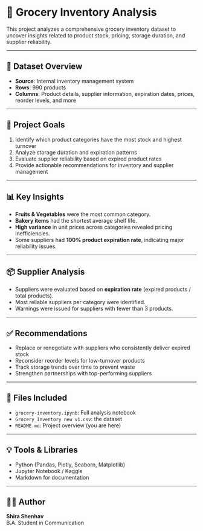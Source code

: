 # 🛒 Grocery Inventory Analysis

This project analyzes a comprehensive grocery inventory dataset to uncover insights related to product stock, pricing, storage duration, and supplier reliability.

---

## 📁 Dataset Overview

- **Source**: Internal inventory management system
- **Rows**: 990 products  
- **Columns**: Product details, supplier information, expiration dates, prices, reorder levels, and more

---

## 🎯 Project Goals

1. Identify which product categories have the most stock and highest turnover
2. Analyze storage duration and expiration patterns
3. Evaluate supplier reliability based on expired product rates
4. Provide actionable recommendations for inventory and supplier management

---

## 📊 Key Insights

- **Fruits & Vegetables** were the most common category.
- **Bakery items** had the shortest average shelf life.
- **High variance** in unit prices across categories revealed pricing inefficiencies.
- Some suppliers had **100% product expiration rate**, indicating major reliability issues.

---

## 📦 Supplier Analysis

- Suppliers were evaluated based on **expiration rate** (expired products / total products).
- Most reliable suppliers per category were identified.
- Warnings were issued for suppliers with fewer than 3 products.

---

## ✅ Recommendations

- Replace or renegotiate with suppliers who consistently deliver expired stock
- Reconsider reorder levels for low-turnover products
- Track storage trends over time to prevent waste
- Strengthen partnerships with top-performing suppliers

---

## 📁 Files Included

- `grocery-inventory.ipynb`: Full analysis notebook
- `Grocery_Inventory new v1.csv`: the dataset
- `README.md`: Project overview (you are here)

---

## 💡 Tools & Libraries

- Python (Pandas, Plotly, Seaborn, Matplotlib)
- Jupyter Notebook / Kaggle
- Markdown for documentation

---

## 🙋‍♀️ Author

**Shira Shenhav**  
B.A. Student in Communication  
